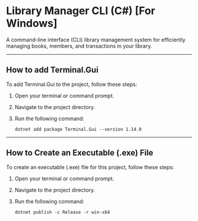 # Library Manager CLI (C#) [For Windows]

A command-line interface (CLI) library management system for efficiently managing books, members, and transactions in your library.

---

## How to add Terminal.Gui 

To add Terminal.Gui to the project, follow these steps:

1. Open your terminal or command prompt.

2. Navigate to the project directory.

3. Run the following command:

   ```shell
   dotnet add package Terminal.Gui --version 1.14.0

---

## How to Create an Executable (.exe) File

To create an executable (.exe) file for this project, follow these steps:

1. Open your terminal or command prompt.

2. Navigate to the project directory.

3. Run the following command:

   ```shell
   dotnet publish -c Release -r win-x64
